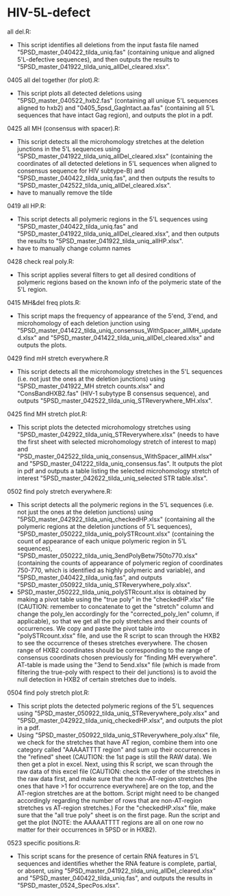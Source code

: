 # HIV-5L-defect

all del.R:
- This script identifies all deletions from the input fasta file named "5PSD_master_040422_tilda_uniq.fas" (containing unique and aligned 5'L-defective sequences), and then outputs the results to "5PSD_master_041922_tilda_uniq_allDel_cleared.xlsx".

0405 all del together (for plot).R:
- This script plots all detected deletions using "5PSD_master_040522_hxb2.fas" (containing all unique 5'L sequences aligned to hxb2) and "0405_5psd_GagIntact.aa.fas" (containing all 5'L sequences that have intact Gag region), and outputs the plot in a pdf.

0425 all MH (consensus with spacer).R:
- This script detects all the microhomology stretches at the deletion junctions in the 5'L sequences using "5PSD_master_041922_tilda_uniq_allDel_cleared.xlsx" (containing the coordinates of all detected deletions in 5'L sequences when aligned to consensus sequence for HIV subtype-B) and "5PSD_master_040422_tilda_uniq.fas", and then outputs the results to "5PSD_master_042522_tilda_uniq_allDel_cleared.xlsx".
- have to manually remove the tilde

0419 all HP.R:
- This script detects all polymeric regions in the 5'L sequences using "5PSD_master_040422_tilda_uniq.fas" and "5PSD_master_041922_tilda_uniq_allDel_cleared.xlsx", and then outputs the results to "5PSD_master_041922_tilda_uniq_allHP.xlsx".
- have to manually change column names

0428 check real poly.R:
- This script applies several filters to get all desired conditions of polymeric regions based on the known info of the polymeric state of the 5'L region.

0415 MH&del freq plots.R:
- This script maps the frequency of appearance of the 5'end, 3'end, and microhomology of each deletion junction using "5PSD_master_041422_tilda_uniq_consensus_WithSpacer_allMH_updated.xlsx" and "5PSD_master_041422_tilda_uniq_allDel_cleared.xlsx" and outputs the plots.

0429 find mH stretch everywhere.R
- This script detects all the microhomology stretches in the 5'L sequences (i.e. not just the ones at the deletion junctions) using "5PSD_master_041922_MH stretch counts.xlsx" and "ConsBandHXB2.fas" (HIV-1 subytype B consensus sequence), and outputs "5PSD_master_042522_tilda_uniq_STReverywhere_MH.xlsx".

0425 find MH stretch plot.R:
- This script plots the detected microhomology stretches using "5PSD_master_042922_tilda_uniq_STReverywhere.xlsx" (needs to have the first sheet with selected microhomology stretch of interest to map) and "PSD_master_042522_tilda_uniq_consensus_WithSpacer_allMH.xlsx" and "5PSD_master_041222_tilda_uniq_consensus.fas". It outputs the plot in pdf and outputs a table listing the selected microhomology stretch of interest "5PSD_master_042622_tilda_uniq_selected STR table.xlsx".

0502 find poly stretch everywhere.R:
- This script detects all the polymeric regions in the 5'L sequences (i.e. not just the ones at the deletion junctions) using "5PSD_master_042922_tilda_uniq_checkedHP.xlsx" (containing all the polymeric regions at the deletion junctions of 5'L sequences), "5PSD_master_050222_tilda_uniq_polySTRcount.xlsx" (containing the count of appearance of each unique polymeric region in 5'L sequences), "5PSD_master_050222_tilda_uniq_3endPolyBetw750to770.xlsx" (containing the counts of appearance of polymeric region of coordinates 750-770, which is identified as highly polymeric and variable), and "5PSD_master_040422_tilda_uniq.fas", and outputs "5PSD_master_050922_tilda_uniq_STReverywhere_poly.xlsx".
- 5PSD_master_050222_tilda_uniq_polySTRcount.xlsx is obtained by making a pivot table using the "true poly" in the "checkedHP.xlsx" file (CAUTION: remember to concatenate to get the "stretch" column and change the poly_len accordingly for the "corrected_poly_len" column, if applicable), so that we get all the poly stretches and their counts of occurrences. We copy and paste the pivot table into "polySTRcount.xlsx" file, and use the R script to scan through the HXB2 to see the occurrence of theses stretches everywhere. The chosen range of HXB2 coordinates should be corresponding to the range of consensus coordinats chosen previously for "finding MH everywhere". AT-table is made using the "3end to 5end.xlsx" file (which is made from filtering the true-poly with respect to their del junctions) is to avoid the null detection in HXB2 of certain stretches due to indels. 

0504 find poly stretch plot.R:
- This script plots the detected polymeric regions of the 5'L sequences using "5PSD_master_050922_tilda_uniq_STReverywhere_poly.xlsx" and "5PSD_master_042922_tilda_uniq_checkedHP.xlsx", and outputs the plot in a pdf.
- Using "5PSD_master_050922_tilda_uniq_STReverywhere_poly.xlsx" file, we check for the stretches that have AT region, combine them into one category called "AAAAATTTT region" and sum up their occurrences in the "refined" sheet (CAUTION: the 1st page is still the RAW data). We then get a plot in excel. Next, using this R script, we scan through the raw data of this excel file (CAUTION: check the order of the stretches in the raw data first, and make sure that the non-AT-region stretches [the ones that have >1 for occurrence everywhere] are on the top, and the AT-region stretches are at the bottom. Script might need to be changed accordingly regarding the number of rows that are non-AT-region stretches vs AT-region stretches.) For the "checkedHP.xlsx" file, make sure that the "all true poly" sheet is on the first page. Run the script and get the plot (NOTE: the AAAAATTTT regions are all on one row no matter for their occurrences in 5PSD or in HXB2).

0523 specific positions.R:
- This script scans for the presence of certain RNA features in 5'L sequences and identifies whether the RNA feature is complete, partial, or absent, using "5PSD_master_041922_tilda_uniq_allDel_cleared.xlsx" and "5PSD_master_040422_tilda_uniq.fas", and outputs the results in "5PSD_master_0524_SpecPos.xlsx".
